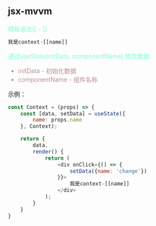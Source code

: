 <h2>jsx-mvvm</h2>

<p style="color: aquamarine">模板语法[[ - ]]</p>

```javascript
我是context-[[name]]
```
<p style="color: aquamarine">通过useState(initData, componentName) 修改数据</p>   
<ul style="color: rosybrown">
    <li>initData - 初始化数据</li>
    <li>componentName - 组件名称</li>
</ul>

示例：
```javascript
const Context = (props) => {
    const [data, setData] = useState({
        name: props.name
    }, Context);

    return {
        data,
        render() {
            return (
                <div onClick={() => {
                    setData({name: 'change'})
                }}>
                    我是context-[[name]]
                </div>
            );
        }
    }
}
```
